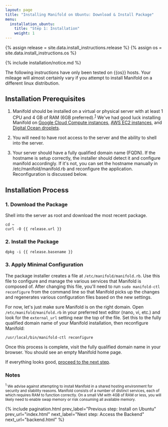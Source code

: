 ```yaml
---
layout: page
title: "Installing Manifold on Ubuntu: Download & Install Package"
menu:
  installation_ubuntu:
    title: "Step 1: Installation"
    weight: 1
---
```


{% assign release = site.data.install_instructions.release %}
{% assign os = site.data.install_instructions.os %}

{% include installation/notice.md %}

The following instructions have only been tested on {{os}} hosts. Your mileage will almost certainly vary if you attempt to install Manifold on a different linux distribution.

## Installation Prerequisites

1. Manifold should be installed on a virtual or physical server with at least 1 CPU and 4 GB of RAM (6GB preferred).<sup>[1](#note-1)</sup> We've had good luck installing Manifold on [Google Cloud Compute instances](https://cloud.google.com/compute/docs/instances/), [AWS EC2 instances](https://aws.amazon.com/ec2/instance-types/), and [Digital Ocean droplets](https://www.digitalocean.com/).

2. You will need to have root access to the server and the ability to shell into the server.

3. Your server should have a fully qualified domain name (FQDN). If the hostname is setup correctly, the installer should detect it and configure manifold accordingly. If it's not, you can set the hostname manually in /etc/manifold/manifold.rb and reconfigure the application. Reconfiguration is discussed below.

## Installation Process

### 1. Download the Package

Shell into the server as root and download the most recent package.

``` shell
cd ~
curl -O {{ release.url }}
```

### 2. Install the Package

``` shell
dpkg -i {{ release.basename }}
```

### 3. Apply Minimal Configuration

The package installer creates a file at `/etc/manifold/manifold.rb`. Use this file to configure and manage the various services that Manifold is composed of. After changing this file, you'll need to run `sudo manifold-ctl reconfigure` from the command line so that Manifold picks up the changes and regenerates various configuration files based on the new settings.

For now, let's just make sure Manifold is on the right domain. Open `/etc/manifold/manifold.rb` in your preferred text editor (nano, vi, etc.) and look for the `external_url` setting near the top of the file. Set this to the fully qualified domain name of your Manifold installation, then reconfigure Manifold:

``` shell
/usr/local/bin/manifold-ctl reconfigure
```

Once this process is complete, visit the fully qualified domain name in your browser. You should see an empty Manifold home page.

If everything looks good, [proceed to the next step](/docs/installing/ubuntu/backend.html).

### Notes

<small>
<a name="note-1"></a><sup>1</sup> We advise against attempting to install Manifold in a shared hosting environment for security and stability reasons. Manifold consists of a number of distinct services, each of which requires RAM to function correctly. On a small VM with 4GB of RAM or less, you will likely need to enable swap memory or risk consuming all available memory.
</small>

{% include pagination.html
	prev_label="Previous step: Install on Ubuntu"
	prev_url="index.html"
	next_label="Next step: Access the Backend"
	next_url="backend.html"
%}
